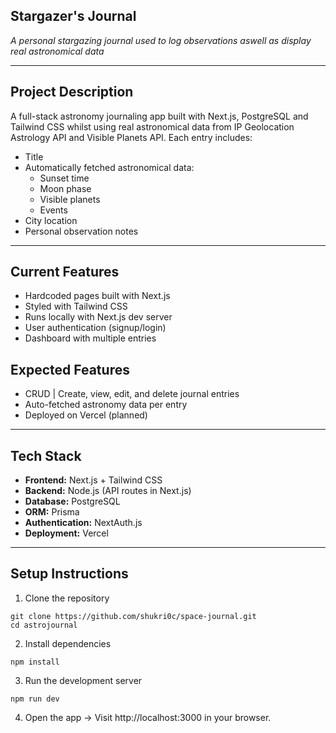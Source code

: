 ## Stargazer's Journal

_A personal stargazing journal used to log observations aswell as display real astronomical data_

---

## Project Description

A full-stack astronomy journaling app built with Next.js, PostgreSQL and Tailwind CSS whilst using real astronomical data from IP Geolocation Astrology API and Visible Planets API.
Each entry includes:

- Title
- Automatically fetched astronomical data:
  - Sunset time
  - Moon phase
  - Visible planets
  - Events
- City location
- Personal observation notes

---

## Current Features

- Hardcoded pages built with Next.js
- Styled with Tailwind CSS
- Runs locally with Next.js dev server
- User authentication (signup/login)
- Dashboard with multiple entries

## Expected Features

- CRUD | Create, view, edit, and delete journal entries
- Auto-fetched astronomy data per entry
- Deployed on Vercel (planned)

---

## Tech Stack

- **Frontend:** Next.js + Tailwind CSS
- **Backend:** Node.js (API routes in Next.js)
- **Database:** PostgreSQL
- **ORM:** Prisma
- **Authentication:** NextAuth.js
- **Deployment:** Vercel

---

## Setup Instructions

1. Clone the repository

```
git clone https://github.com/shukri0c/space-journal.git
cd astrojournal
```

2. Install dependencies

```
npm install
```

3. Run the development server

```
npm run dev
```

4. Open the app -> Visit http://localhost:3000 in your browser.
